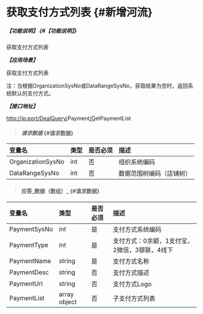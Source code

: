 # 获取支付方式列表 {#新增河流}

##### _【功能说明】_ {#【功能说明】}

获取支付方式列表

_**【应用场景】**_

获取支付方式列表

注：当根据OrganizationSysNo或DataRangeSysNo，获取结果为空时，返回系统默认的支付方式。

_**【接口地址】**_

[http://ip:port/DealQuery/](http://ip:port/HMAction/River/AddRiver)Payment[/G](http://ip:port/HMAction/River/AddRiver)etPaymentList

> #### _请求数据_ {#请求数据}

| 变量名 | 类型 | 是否必须 | 描述 |
| :--- | :--- | :--- | :--- |
| OrganizationSysNo | int | 否 | 组织系统编码 |
| DataRangeSysNo | int | 否 | 数据范围树编码（店铺树） |

> #### 应答_数据（数组）_ {#请求数据}

| 变量名 | 类型 | 是否必须 | 描述 |
| :--- | :--- | :--- | :--- |
| PaymentSysNo | int | 是 | 支付方式系统编码 |
| PaymentType | int | 是 | 支付方式：0余额，1支付宝，2微信，3银联，4线下 |
| PaymentName | string | 是 | 支付方式名称 |
| PaymentDesc | string | 否 | 支付方式描述 |
| PaymentUrl | string | 否 | 支付方式Logo |
| PaymentList | array object | 否 | 子支付方式列表 |



